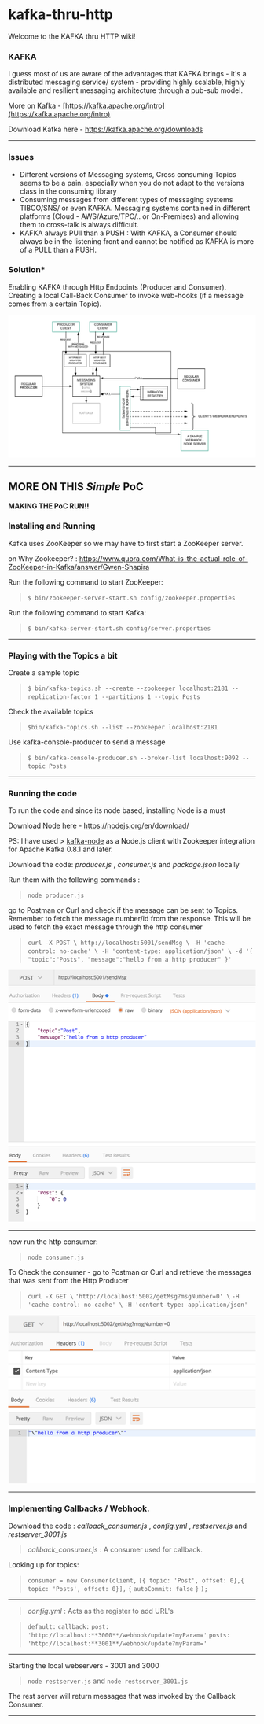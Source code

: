 # kafka-thru-http


Welcome to the KAFKA thru HTTP wiki!

### KAFKA
I guess most of us are aware of the advantages that KAFKA brings - it's a distributed messaging service/ system -  providing highly scalable, highly available and resilient messaging architecture through a pub-sub model.

More on Kafka - [https://kafka.apache.org/intro](https://kafka.apache.org/intro)

Download Kafka here - https://kafka.apache.org/downloads
***

### Issues

* Different versions of Messaging systems, Cross consuming Topics seems to be a pain. especially when you do not adapt to the versions class in the consuming library 
* Consuming messages from different types of messaging systems TIBCO/SNS/ or even KAFKA. Messaging systems contained in different platforms (Cloud - AWS/Azure/TPC/.. or On-Premises) and allowing them to cross-talk is always difficult.
* KAFKA always PUll than a PUSH : With KAFKA, a Consumer should always be in the listening front and cannot be notified as KAFKA is more of a PULL than a PUSH. 

### Solution*

Enabling KAFKA through Http Endpoints (Producer and Consumer). 
Creating a local Call-Back Consumer to invoke web-hooks (if a message comes from a certain Topic).

![](https://github.com/SanjayJDM/kafka-thru-http/blob/master/HTTP-MESSAGE.png)

***
##  MORE ON THIS _Simple_ PoC


**MAKING THE PoC RUN!!**

### Installing and Running 

Kafka uses ZooKeeper so we may have to first start a ZooKeeper server. 

on Why Zookeeper? : https://www.quora.com/What-is-the-actual-role-of-ZooKeeper-in-Kafka/answer/Gwen-Shapira
 
 Run the following command to start ZooKeeper: 

> `$ bin/zookeeper-server-start.sh config/zookeeper.properties`

 Run the following command to start Kafka: 

> `$ bin/kafka-server-start.sh config/server.properties`
***
### Playing with the Topics a bit

Create a sample topic

> `$ bin/kafka-topics.sh --create --zookeeper localhost:2181 --replication-factor 1 --partitions 1 --topic Posts`

Check the available topics

> `$bin/kafka-topics.sh --list --zookeeper localhost:2181`

Use kafka-console-producer to send a message

> `$ bin/kafka-console-producer.sh --broker-list localhost:9092 --topic Posts`
***
### Running the code

To run the code and since its node based, installing Node is a must

Download Node here - https://nodejs.org/en/download/

PS: I have used > [kafka-node](https://www.npmjs.com/package/kafka-node) as a Node.js client with Zookeeper integration for Apache Kafka 0.8.1 and later.

Download the code: _producer.js_ , _consumer.js_ and _package.json_ locally 

Run them with the following commands :

> `node producer.js`

go to Postman or Curl and check if the message can be sent to Topics. Remember to fetch the message number/id from the response. This will be used to fetch the exact message through the http consumer

> `curl -X POST \
>   http://localhost:5001/sendMsg \
>   -H 'cache-control: no-cache' \
>   -H 'content-type: application/json' \
>   -d '{
> 	"topic":"Posts",
> 	"message":"hello from a http producer"
> }'`

![KAFKA NODE ](https://github.com/SanjayJDM/kafka-thru-http/blob/master/HTTPProducer-Postman.png)
***

now run the http consumer:

> `node consumer.js`

To Check the consumer - go to Postman or Curl and retrieve the messages that was sent from the Http Producer

> `curl -X GET \`
>   `'http://localhost:5002/getMsg?msgNumber=0' \`
>   `-H 'cache-control: no-cache' \`
>   `-H 'content-type: application/json' `

![KAFKA NODE ](https://github.com/SanjayJDM/kafka-thru-http/blob/master/HTTPConsumer-Postman.png)
***

### Implementing Callbacks / Webhook.

Download the code : _callback_consumer.js_ , _config.yml_ , _restserver.js_ and  _restserver_3001.js_

> _callback_consumer.js_ : A consumer used for callback.

Looking up for topics: 

> `consumer = new Consumer(client,`
>         `[{ topic: 'Post', offset: 0},{ topic: 'Posts', offset: 0}],`
>         `{`
>             `autoCommit: false`
>         `}`
>     `);`
__________________________________________________________________________________________________________________
> _config.yml_ : Acts as the register to add URL's

> `default:`
>   `callback:`
>     `post: 'http://localhost:**3000**/webhook/update?myParam='`
>     `posts: 'http://localhost:**3001**/webhook/update?myParam='`
__________________________________________________________________________________________________________________
  
Starting the local webservers -  3001 and 3000

> `node restserver.js`
and
> `node restserver_3001.js`

The rest server will return messages that was invoked by the Callback Consumer.
***
